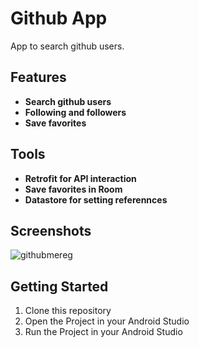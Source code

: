 # Github App
App to search github users.

## Features

- **Search github users**
- **Following and followers**
- **Save favorites** 

## Tools

- **Retrofit for API interaction**
- **Save favorites in Room** 
- **Datastore for setting referennces**

## Screenshots
![githubmereg](https://github.com/wahyuandhikarizaldi/GithubUser/assets/113814423/17cfc98b-529d-4d90-ae5e-ba6d48f22b37)


## Getting Started
1. Clone this repository
2. Open the Project in your Android Studio
3. Run the Project in your Android Studio
   
